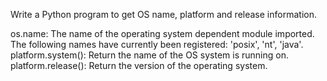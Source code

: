 Write a Python program to get OS name, platform and release information.

os.name: The name of the operating system dependent module imported. The following names have currently been registered: 'posix', 'nt', 'java'.
platform.system(): Return the name of the OS system is running on.
platform.release(): Return the version of the operating system.